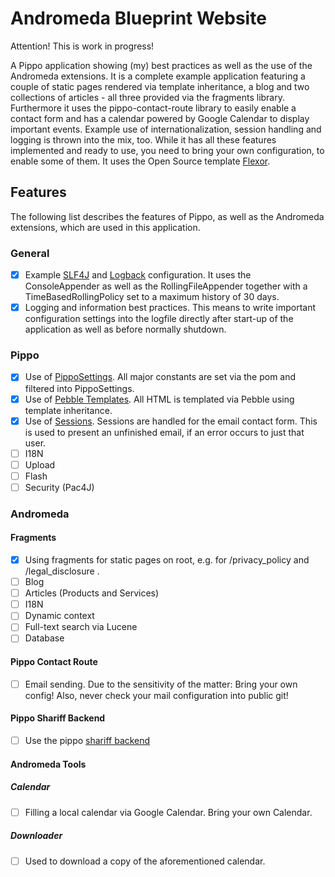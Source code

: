 Andromeda Blueprint Website
===========================

Attention! This is work in progress!

A Pippo application showing (my) best practices as well as the use of the Andromeda extensions.
It is a complete example application featuring a couple of static pages rendered via template inheritance, a blog and two collections of articles - all three provided via the fragments library.
Furthermore it uses the pippo-contact-route library to easily enable a contact form and has a calendar powered by Google Calendar to display important events. Example use of internationalization, session handling and logging is thrown into the mix, too.
While it has all these features implemented and ready to use, you need to bring your own configuration, to enable some of them.
It uses the Open Source template [Flexor](https://bootstrapmade.com/flexor-free-multipurpose-bootstrap-template/).

## Features
The following list describes the features of Pippo, as well as the Andromeda extensions, which are used in this application.

### General
- [x] Example [SLF4J](https://www.slf4j.org/) and [Logback](https://logback.qos.ch/) configuration. It uses the ConsoleAppender as well as the RollingFileAppender together with a TimeBasedRollingPolicy set to a maximum history of 30 days.
- [x] Logging and information best practices. This means to write important configuration settings into the logfile directly after start-up of the application as well as before normally shutdown.

### Pippo
- [x] Use of [PippoSettings](http://www.pippo.ro/doc/settings.html). All major constants are set via the pom and filtered into PippoSettings.
- [x] Use of [Pebble Templates](http://www.pippo.ro/doc/templates/pebble.html). All HTML is templated via Pebble using template inheritance.
- [x] Use of [Sessions](http://www.pippo.ro/doc/session.html). Sessions are handled for the email contact form. This is used to present an unfinished email, if an error occurs to just that user.
- [ ] I18N
- [ ] Upload
- [ ] Flash
- [ ] Security (Pac4J)

### Andromeda

#### Fragments
- [x] Using fragments for static pages on root, e.g. for /privacy_policy and /legal_disclosure .
- [ ] Blog
- [ ] Articles (Products and Services)
- [ ] I18N
- [ ] Dynamic context
- [ ] Full-text search via Lucene
- [ ] Database

#### Pippo Contact Route
- [ ] Email sending. Due to the sensitivity of the matter: Bring your own config! Also, never check your mail configuration into public git!

#### Pippo Shariff Backend
- [ ] Use the pippo [shariff backend](https://github.com/heiseonline/shariff)

#### Andromeda Tools

##### Calendar
- [ ] Filling a local calendar via Google Calendar. Bring your own Calendar.

##### Downloader
- [ ] Used to download a copy of the aforementioned calendar.